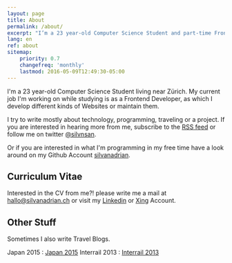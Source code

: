 ```yaml
---
layout: page
title: About
permalink: /about/
excerpt: "I’m a 23 year-old Computer Science Student and part-time Frontend Developer"
lang: en
ref: about
sitemap:
    priority: 0.7
    changefreq: 'monthly'
    lastmod: 2016-05-09T12:49:30-05:00
---
```


I'm a 23 year-old Computer Science Student living near Zürich.
My current job I'm working on while studying is as a Frontend Developer, as which I develop different kinds of Websites or maintain them.

I try to write mostly about technology, programming, traveling or a project. If you are interested in hearing more from me, subscribe to the [RSS feed](https://silvanadrian.ch/feed.xml) or follow me on twitter [@silvnsan](https://twitter.com/silvnsan).

Or if you are interested in what I'm programming in my free time have a look around on my Github Account [silvanadrian](https://github.com/silvanadrian).


## Curriculum Vitae

Interested in the CV from me?! please write me a mail at <a href="mailto:hallo@silvanadrian.ch">hallo@silvanadrian.ch</a> or visit my [Linkedin](https://www.linkedin.com/in/silvanadrian) or [Xing](https://www.xing.com/profile/Silvan_Adrian) Account.


## Other Stuff

Sometimes I also write Travel Blogs.

Japan 2015 : <a rel="nofollow" href="http://silvanadrian.ch/japan2015">Japan 2015</a>
Interrail 2013 : <a rel="nofollow" href="http://silvanadrian.ch/interrail2013">Interrail 2013</a>
